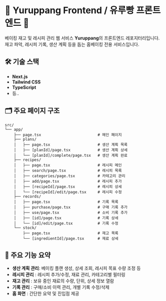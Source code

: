 # 🍞 Yuruppang Frontend / 유루빵 프론트엔드 🍞

베이킹 재고 및 레시피 관리 웹 서비스 **Yuruppang**의 프론트엔드 레포지터리입니다.  
재고 파악, 레시피 기록, 생산 계획 등을 돕는 홈베이킹 전용 서비스입니다.

## 🛠️ 기술 스택

- **Next.js**
- **Tailwind CSS**
- **TypeScript**
- 등..

## 🗂 주요 페이지 구조
```
src/
└── app/
    ├── page.tsx                         # 메인 페이지
    ├── plans/
    │   ├── page.tsx                     # 생산 계획 목록
    │   ├── [planId]/page.tsx            # 생산 계획 상세
    │   └── [planId]/complete/page.tsx   # 생산 계획 완료
    ├── recipes/
    │   ├── page.tsx                     # 레시피 메인
    │   ├── search/page.tsx              # 레시피 목록
    │   ├── categories/page.tsx          # 카테고리 관리
    │   ├── add/page.tsx                 # 레시피 추가
    │   ├── [recipeId]/page.tsx          # 레시피 상세
    │   └── [recipeId]/edit/page.tsx     # 레시피 수정
    ├── records/
    │   ├── page.tsx                     # 기록 목록
    │   ├── purchase/page.tsx            # 구매 기록 추가
    │   ├── use/page.tsx                 # 소비 기록 추가
    │   ├── [id]/page.tsx                # 기록 상세
    │   └── [id]/edit/page.tsx           # 기록 수정
    └── stock/
        ├── page.tsx                     # 재고 목록
        └── [ingredientId]/page.tsx      # 재료 상세
```

## 🧩 주요 기능 요약

- **생산 계획 관리**: 베이킹 플랜 생성, 상세 조회, 레시피 목표 수량 조정 등
- **레시피 관리** : 레시피 추가/수정, 재료 관리, 카테고리별 필터링
- **재고 관리** : 보유 중인 재료의 수량, 단위, 상세 정보 열람
- **기록 관리** : 구매/소비 이력 관리, 개별 기록 수정/삭제
- **홈 화면** : 간단한 요약 및 진입점 제공
